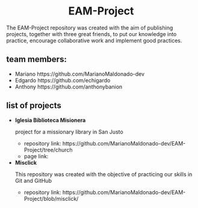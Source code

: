<h1 align="center"> EAM-Project </h1>
<p>The EAM-Project repository was created with the aim of publishing projects, together with three great friends, to put our knowledge into practice, encourage collaborative work and implement good practices.<p>
<h2>team members:</h2>
<ul>
  <li>Mariano https://github.com/MarianoMaldonado-dev</li>
  <li>Edgardo https://github.com/echigardo</li>
  <li>Anthony https://github.com/anthonybanion</li>
</ul>
<h2>list of projects</h2>
<ul>
  <li><strong>Iglesia Bíblioteca Misionera</strong></li>
    <p>project for a missionary library in San Justo</p>
    <ul>
      <li>repository link: https://github.com/MarianoMaldonado-dev/EAM-Project/tree/church</li>
      <li>page link: </li>
    </ul>


  <li><strong>Misclick</strong></li>
      <p>This repository was created with the objective of practicing our skills in Git and GitHub</p>
      <ul>
        <li>repository link: https://github.com/MarianoMaldonado-dev/EAM-Project/blob/misclick/</li>
      </ul>
</ul>
